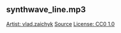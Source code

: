 ## synthwave_line.mp3

[Artist: vlad.zaichyk](https://freesound.org/people/vlad.zaichyk/)
[Source](https://freesound.org/people/vlad.zaichyk/sounds/495329/)
[License: CC0 1.0](https://creativecommons.org/publicdomain/zero/1.0/)